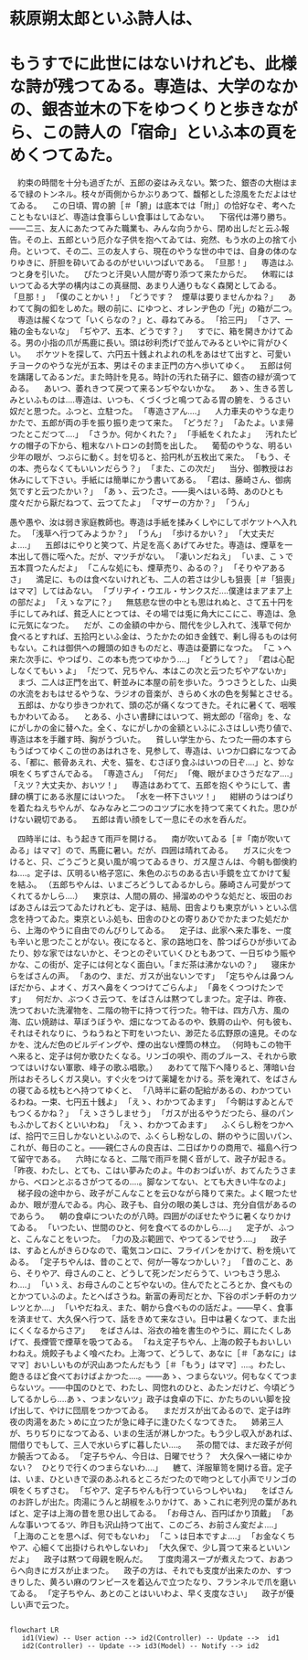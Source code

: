 # 萩原朔太郎といふ詩人は、

# もうすでに此世にはないけれども、此様な詩が残つてゐる。専造は、大学のなかの、銀杏並木の下をゆつくりと歩きながら、この詩人の「宿命」といふ本の頁をめくつてゐた。
　約束の時間を十分も過ぎたが、五郎の姿はみえない。繁つた、銀杏の大樹はまるで緑のトンネル。枝々が両側からかぶりあつて、馥郁とした涼風をただよはせてゐる。
　この日頃、胃の腑［＃「腑」は底本では「附」］の恰好なぞ、考へたこともないほど、専造は食事らしい食事はしてゐない。
　下宿代は滞り勝ち。――二三、友人にあたつてみた職業も、みんな向うから、閉め出しだと云ふ報告。その上、五郎という厄介な子供を抱へてゐては、宛然、もう水の上の捨て小舟。といつて、その二、三の友人すら、現在のやうな世の中では、自身の体のなりゆきに、肝胆を砕いてゐるのがせいいつぱいである。
「旦那！」
　専造はふつと身を引いた。
　ぴたつと汗臭い人間が寄り添つて来たからだ。
　休暇にはいつてゐる大学の構内はこの真昼間、あまり人通りもなく森閑としてゐる。
「旦那！」
「僕のことかい！」
「どうです？　煙草は要りませんかね？」
　あわてて胸の釦をしめた。眼の前に、にゆつと、オレンヂ色の「光」の箱が二つ。
　専造は赧くなつて「いくらなの？」と、尋ねてみる。
「拾三円」
「さア、一箱の金もないな」
「ぢやア、五本、どうです？」
　すでに、箱を開きかけてゐる。男の小指の爪が馬鹿に長い。頭は砂利禿げで並んでみるといやに背がひくい。
　ポケツトを探して、六円五十銭よれよれの札をあはせて出すと、可愛いチヨークのやうな光が五本、男はそのまま正門の方へ歩いてゆく。
　五郎は何を躊躇してゐるンだ。また時計を見る。時計の汚れた硝子に、銀杏の緑が滴つてゐる。
　あいつ、萎れきつて戻つて来るンぢやないかな。
　あゝ、生きる苦しみといふものは‥‥専造は、いつも、くづくづと鳴つてゐる胃の腑を、うるさい奴だと思つた。ふつと、立駐つた。
「専造さアん‥‥」
　人力車夫のやうな走りかたで、五郎が両の手を振り振り走つて来た。
「どうだ？」
「ゐたよ。いま帰つたとこだつて‥‥」
「さうか。何かくれた？」
「手紙をくれたよ」
　汚れたピケの帽子の下から、粗末なハトロンの封筒を出した。
　葡萄のやうな、明るい少年の眼が、つぶらに動く。封を切ると、拾円札が五枚出て来た。
「もう、その本、売らなくてもいいンだらう？」
「また、この次だ」
　当分、御教授はお休みにして下さい。手紙には簡単にかう書いてある。
「君は、藤崎さん、御病気ですと云つたかい？」
「あゝ、云つたさ。――奥へはいる時、あのひとも度々だから厭だねつて、云つてたよ」
「マザーの方か？」
「うん」
　
 
 愚や愚や、汝は弱き家庭教師也。専造は手紙を揉みくしやにしてポケツトへ入れた。
「浅草へ行つてみようか？」
「うん」
「歩けるかい？」
「大丈夫だよ‥‥」
　五郎はにやりと笑つて、片足を高くあげてみせた。専造は、煙草を一本出して唇に咥へた。だが、マツチがない。
「凄いンだねえ」
「いま、こゝで五本買つたんだよ」
「こんな処にも、煙草売り、ゐるの？」
「そりやアあるさ」
　満足に、ものは食べないけれども、二人の若さは少しも狙喪［＃「狙喪」はママ］してはゐない。
「ブリヂイ・ウエル・サンクスだ‥‥僕達はまアまア上の部だよ」
「えゝなアに？」
　無慈悲な世の中とも思はれぬと、さて五十円を手にしてみれば、貧乏人にとつては、その場では兎に角大にこにこ、専造は、急に元気になつた。
　だが、この金額の中から、間代を少し入れて、浅草で何か食べるとすれば、五拾円といふ金は、うたかたの如き金銭で、剰し得るものは何もない。これは御供への饅頭の如きものだと、専造は憂欝になつた。
「こゝへ来た次手に、やつぱり、この本も売つてゆかう‥‥」
「どうして？」
「君は心配しなくてもいゝよ」
「だつて、兄ちやん、本はこの次と云つたぢやアないか」
　まづ、二人は正門を出て、軒並みに本屋の前を歩いた。うつさうとした、山奥の水流をおもはせるやうな、ラジオの音楽が、きらめく水の色を髣髴とさせる。
　五郎は、かなり歩きつかれて、頭の芯が痛くなつてきた。それに暑くて、咽喉もかわいてゐる。
　とある、小さい書肆にはいつて、朔太郎の「宿命」を、なにがしかの金に替へた。全く、なにがしかの金額といふにふさはしい売り値で、専造は本を手離す時、胸がうづいた。
　貧しい学生から、たつた一冊の本すらもうばつてゆくこの世のあはれさを、見参して、専造は、いつか口癖になつてゐる、「都に、骸骨あえれ、犬を、猫を、むさぼり食ふはいつの日ぞ‥‥」と、妙な唄をくちずさんでゐる。
「専造さん」
「何だ」
「俺、眼がまひさうだなア‥‥」
「えツ？大丈夫か、おいツ！」
　専造はあわてて、五郎を抱くやうにして、書肆の横丁にある氷屋にはいつた。
「水を一杯下さいツ！」
　紺絣のうはつぱりを着たねえちやんが、なみなみと二つのコツプに水を持つて来てくれた。思ひがけない親切である。
　五郎は青い顔をして一息にその水を呑んだ。

　四時半には、もう起きて雨戸を開ける。
　南が吹いてゐる［＃「南が吹いてゐる」はママ］ので、馬鹿に暑い。だが、四囲は晴れてゐる。
　ガスに火をつけると、只、ごうごうと臭い風が鳴つてゐるきり、ガス屋さんは、今朝も御倹約ね‥‥。定子は、仄明るい格子窓に、朱色のぶちのある古い手鏡を立てかけて髪を結ふ。
（五郎ちやんは、いまごろどうしてゐるかしら。藤崎さん可愛がつてくれてるかしら‥‥）
　東京は、人間の屑の、掃溜めのやうな処だと、坂田のおばあさんは云つてゐたけれども、定子は、結局、田舎よりも東京がいゝといふ信念を持つてゐた。束京といふ処も、田舎のひとの寄りあひでかたまつた処だから、上海のやうに自由でのんびりしてゐる。
　定子は、此家へ来た事を、一度も辛いと思つたことがない。夜になると、家の路地口を、酔つぱらひが歩いてゐたり、妙な家ではないかと、そつとのぞいていくひともあつて、一日ぢゆう賑やかな、この街が、定子には何となく面白い。「まだ茶は沸かないの？」
　寝床からをばさんの声。
「あのウ、まだ、ガスが出ないンです」
「定ちやんは鼻つんぼだから、よオく、ガスへ鼻をくつつけてごらんよ」
「鼻をくつつけたンです」
　何だか、ぶつくさ云つて、をばさんは黙つてしまつた。定子は、昨夜、洗つておいた洗濯物を、二階の物干に持つて行つた。物干は、四方八方、風の海、広い焼跡は、草ぼうぼうや、畑になつてゐるのや、鉄屑の山や、何も彼も、それはそれなりに、うねうねと下町をいつたい、渺茫たる広野原の遠見。そのなかを、沈んだ色のビルデイングや、煙の出ない煙筒の林立。
（何時もこの物干へ来ると、定子は何か歌ひたくなる。リンゴの唄や、雨のブルース、それから歌つてはいけない軍歌、峰子の歌ふ唱歌。）
　あわてて階下へ降りると、薄暗い台所はおそろしくガス臭い。すぐ火をつけて薬罐をかける。茶を淹れて、をばさんの寝てゐる枕もとへ持つてゆくと、
「八時半に薪の配給があるの、わかつているわね。一束、七円五十銭よ」
「えゝ、わかつてゐます」
「今朝はすゐとんでもつくるかね？」
「えゝさうしませう」
「ガスが出るやうだつたら、昼のパンもふかしておくといいわね」
「えゝ、わかつてゐます」
　ふくらし粉をつかへば、拾円で三日しかないといふので、ふくらし粉なしの、餅のやうに固いパン、これが、毎日のこと。――親仁さんの良吉は、二日ばかりの商用で、福島へ行つて留守である。
　六時になると、二階で雨戸を開く音がして、政子が起きる。
「昨夜、わたし、とても、こはい夢みたのよ。牛のおつぱいが、おてんたうさまから、ベロンとぶるさがつてるの‥‥。脚なンてない、とても大きい牛なのよ」
　梯子段の途中から、政子がこんなことを云ひながら降りて来た。よく眠つたせゐか、眼が澄んでゐる。内心、政子も、自分の眼の美しさは、充分自信があるのであらう。
　朝の食卓についたのが八時。四囲がのぼせたやうに暑くなりかけてゐる。
「いつたい、世間のひと、何を食べてるのかしら‥‥」
　定子が、ふつと、こんなことをいつた。
「力の及ぶ範囲で、やつてるンでせう‥‥」
　政子は、すゐとんがきらひなので、電気コンロに、フライパンをかけて、粉を焼いてゐる。
「定子ちやんは、昔のことで、何が一等なつかしい？」
「昔のこと、あら、そりやア、母さんのこと、どうして死ンだンだらうて、いつもさう思ふわ‥‥」
「いゝえ、お母さんのことぢやないの。住んでたところとか、食べものとかつていふのよ。たとへばさうね。新富の寿司だとか、下谷のポンチ軒のカツレツとか‥‥」
「いやだねえ、また、朝から食べものの話だよ。――早く、食事を済ませて、大久保へ行つて、話をきめて来なさい。日中は暑くなつて、また出にくくなるからさア」
　をばさんは、浴衣の袖を書生のやうに、肩にたくしあげて、長煙管で煙草を吸つてゐる。
「ねえ定子ちやん、上海の餃子もおいしいわねえ。焼餃子もよく喰べたわ。上海つて、どうして、あなに［＃「あなに」はママ］おいしいものが沢山あつたんだもう［＃「もう」はママ］‥‥。わたし、飽きるほど食べておけばよかつた‥‥。――あゝ、つまらないツ。何もなくてつまらないツ。――中国のひとで、わたし、岡惚れのひと、ゐたンだけど、今頃どうしてるかしら‥‥あゝ、つまンないツ」政子は食卓の下に、かたちのいい脚を投げ出して、やけに団扇をつかつてゐる。
　まだガスが出てゐるので、定子は昨夜の肉湯をあたゝめに立つたが急に峰子に逢ひたくなつてきた。
　姉弟三人が、ちりぢりになつてゐる、いまの生活が淋しかつた。もう少し収入があれば、間借りでもして、三人で水いらずに暮したい‥‥。
　茶の間では、まだ政子が何か饒舌つてゐる。
「定子ちやん、今日は、日曜でせう？　大久保へ一緒にゆかない？　ひとりで行くのつまらないわ‥‥」
　軈て、洋服箪笥を開ける音。定子は、いま、ひといきで涙のあふれるところだつたので吻つとして小声でリンゴの唄をくちずさむ。
「ぢやア、定子ちやんも行つていらつしやいね」
　をばさんのお許しが出た。肉湯にうんと胡椒をふりかけて、あゝこれに老列児の葉があればと、定子は上海の昔を思ひ出してゐる。
「お母さん、百円ばかり頂戴」
「あんな事いつてるツ、昨日も沢山持つて出て、このごろ、お前さん変だよ‥‥」
「上海のことを思へば、何でもないわ」
「こゝは日本ですよ‥‥」
「お金なくちやア、心細くて出掛けられやしないわ」
「大久保で、少し貰つて来るといいンだよ」
　政子は黙つて母親を睨んだ。
　丁度肉湯スープが煮えたつて、おあつらへ向きにガスが止まつた。
　政子の方は、それでも支度が出来たのか、すつきりした、黄ろい麻のワンピースを着込んで立つたなり、フランネルで爪を磨いてゐる。
「定子ちやん、あとのことはいいわよ、早く支度なさい」
　政子が優しい声で云つた。
 
 
 ```mermaid
 
 flowchart LR
    id1(View) -- User action --> id2(Controller) -- Update -->  id1
    id2(Controller) -- Update --> id3(Model) -- Notify --> id2
    
   ```
